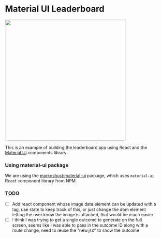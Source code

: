 # Material UI Leaderboard

<img src="https://raw.githubusercontent.com/meteor/react-packages/master/examples/material-ui-leaderboard/screenshot.png" width="400">

This is an example of building the leaderboard app using React and the [Material UI](http://material-ui.com/) components library.

### Using material-ui package

We are using the [markoshust:material-ui](https://atmospherejs.com/markoshust/material-ui) package, which uses `material-ui` React component library from NPM.

### TODO
-[ ] Add react component whose image data element can be updated with a tag, use state to keep track of this, or just change the dom element letting the user know the image is attached, that would be much easier
- [ ] I think I was trying to get a single outcome to generate on the full screen, seems like I was able to pass in the outcome ID along with a route change, need to reuse the "new.jsx" to show the outcome

